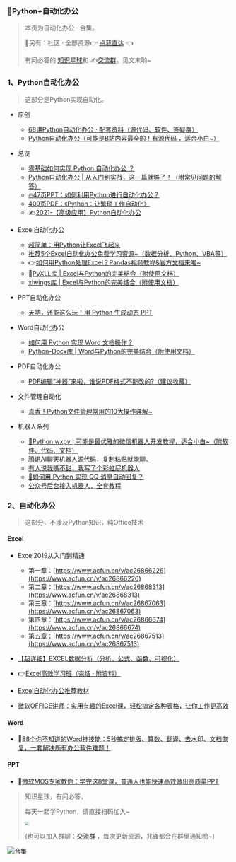 ### 📱Python+自动化办公



> 本页为自动化办公 · 合集。
>
> 🎯另有：社区 · 全部资源👉 [点我直达](https://mp.weixin.qq.com/s/G_5cY05Qoc_yCXGQs4vIeg) 👈
>
> 有问必答的 [知识星球](https://t.zsxq.com/Yj6yR3j)和 ✍️[交流群](https://mp.weixin.qq.com/s/wx-JkgOUoJhb-7ZESxl93w)，见文末哟~



### 1、Python自动化办公

> 这部分是Python实现自动化。

- 原创
  - [68讲Python自动化办公 · 配套资料（源代码、软件、答疑群）](https://mp.weixin.qq.com/s/E85nwU_4wgh1hooQZ6u5XA)
  - [Python自动化办公（可能是B站内容最全的！有源代码 ，适合小白~）](https://www.bilibili.com/video/BV1y54y1i78U)
- 总览
  - [零基础如何实现 Python 自动化办公 ？](https://mp.weixin.qq.com/s/mnwJhE8L6eoiKPpmYaHy-Q)
  - [Python自动化办公 | 从入门到实战，这一篇就够了！（附常见问题的解答）](https://www.bilibili.com/read/cv10304914)
  - [🔥47页PPT：如何利用Python进行自动化办公？](http://mp.weixin.qq.com/s?__biz=MzI2Nzg5MjgyNg==&mid=2247486340&idx=1&sn=87ee2c4a6743c1181b945e496a87a6a1&chksm=eaf6aab1dd8123a7c27b79eb95a7bd1531dc77b7e620298a6a021cbd6bc00d48da05c769c5c6&scene=21#wechat_redirect)
  - [409页PDF：《Python：让繁琐工作自动化》](http://mp.weixin.qq.com/s?__biz=MzUzNTc5NjA4NQ==&mid=2247489546&idx=2&sn=982fe411a8e185b28f8e5ad8c600e140&chksm=fa815810cdf6d1067d65e6a7563f44072d79cbaa5e37346b537b34e4c9883fca31d1912d662b&scene=21#wechat_redirect)
  - ✍[2021-【高级应用】Python自动化办公](https://www.bilibili.com/video/BV1wB4y1w7KV)



- Excel自动化办公

  - [超简单：用Python让Excel飞起来](https://mp.weixin.qq.com/s/2ftJGR-iQx3IbbuyGOvMMg)
  - [推荐5个Excel自动化办公免费学习资源~（数据分析、Python、VBA等）](https://mp.weixin.qq.com/s/AsMD-SiMjDe6U5JO06qz0Q)
  - 👉[如何用Python处理Excel？Pandas视频教程&官方文档来啦~](https://mp.weixin.qq.com/s/v8GdZ1YpVSy-bwRZyo2n1g)
  - 🚀[PyXLL库 | Excel与Python的完美结合（附使用文档）](http://mp.weixin.qq.com/s?__biz=MzI2Nzg5MjgyNg==&mid=2247491168&idx=2&sn=ba626fa25c31aac4257ff9080a791329&chksm=eaf6bf55dd813643164738d901a5658fe2c483cbc6dad6aed2fecae02530decb98078f3be801&scene=21#wechat_redirect)
  - [xlwings库 | Excel与Python的完美结合（附使用文档）](https://mp.weixin.qq.com/s/2_qNnsPK6fjEAUu3jf-NFA)



- PPT自动化办公
  - [天呐，还能这么玩！用 Python 生成动态 PPT](http://mp.weixin.qq.com/s?__biz=MzI2Nzg5MjgyNg==&mid=2247489830&idx=2&sn=75b5db515ff42d5d8782abad5b82f739&chksm=eaf6b813dd81310529da0fe1910b479d2e93baac999d994c14fab637e1fbcff0c8984c72506e#rd)



- Word自动化办公
  - [如何用 Python 实现 Word 文档操作？](https://mp.weixin.qq.com/s/Tb0U0qX8D2bFK714_t6Q9w)
  - [Python-Docx库 | Word与Python的完美结合（附使用文档）](http://mp.weixin.qq.com/s?__biz=MzI2Nzg5MjgyNg==&mid=2247491631&idx=1&sn=c169f107acfb03b2f37661a4b6f50587&chksm=eaf5411add82c80c59af213553db3020d0b5a439b84dcb21086258a6a9b2de2719df0390e32a&scene=21#wechat_redirect)



- PDF自动化办公
  - [PDF编辑“神器”来啦，谁说PDF格式不能改的?（建议收藏）](https://mp.weixin.qq.com/s/IsBRwdLA6tdeXXOnvRI5OA)



- 文件管理自动化
  - [真香！Python文件管理常用的10大操作详解~](https://mp.weixin.qq.com/s/ndaJfhPeN4XCneinWDIgCQ)



- 机器人系列
  - [💌Python wxpy | 可能是最优雅的微信机器人开发教程，适合小白~（附软件、代码、文档）](http://mp.weixin.qq.com/s?__biz=MzI2Nzg5MjgyNg==&mid=2247489466&idx=1&sn=a1d8ef5742d3fbbeea13b5f8eea1df15&chksm=eaf6b68fdd813f9974ef2d060da0eae9ebaf52871bc1406e89650bbd518eeba684bf2b9292d5&scene=21#wechat_redirect)
  - [腾讯AI聊天机器人源代码，复制粘贴就能聊。](http://mp.weixin.qq.com/s?__biz=MzUzNTc5NjA4NQ==&mid=2247487189&idx=2&sn=ad1f042db1b1a68823058bff76803ae7&chksm=fa814ecfcdf6c7d94031257f1ad64d57c99997bbb1365ce33c31ba0d8da2d54ee73a3989246e&scene=21#wechat_redirect)
  - [有人说我嘴不甜，我写了个彩虹屁机器人](http://mp.weixin.qq.com/s?__biz=MzUzNTc5NjA4NQ==&mid=2247484419&idx=1&sn=963f734f9b2970377a95e1fbeec26b04&chksm=fa814419cdf6cd0fccc47b63caf451032ed4dd7f3cfa7e3deee6a237a68539f76b33592d5610&scene=21#wechat_redirect)
  - [🐧如何用 Python 实现 QQ 消息自动回复？](http://mp.weixin.qq.com/s?__biz=MzUzNTc5NjA4NQ==&mid=2247489709&idx=1&sn=2b965259e1311ecf809582f62242c273&chksm=fa8158b7cdf6d1a173f5961feb88fc5b2867e0a0bf9dc26cfa8de06a5ac39381aad214b5280e&scene=21#wechat_redirect)
  - [公众号后台接入机器人，全套教程](https://mp.weixin.qq.com/mp/appmsgalbum?__biz=MzUzNTc5NjA4NQ==&action=getalbum&album_id=1378758658603057154#wechat_redirect)



### 2、自动化办公

> 这部分，不涉及Python知识，纯Office技术



#### Excel

- Excel2019从入门到精通
  - 第一章：[https://www.acfun.cn/v/ac26866226](https://www.acfun.cn/v/ac26866226)
  - 第二章：[https://www.acfun.cn/v/ac26868313](https://www.acfun.cn/v/ac26868313)
  - 第三章：[https://www.acfun.cn/v/ac26867063](https://www.acfun.cn/v/ac26867063)
  - 第四章：[https://www.acfun.cn/v/ac26866674](https://www.acfun.cn/v/ac26866674)
  - 第五章：[https://www.acfun.cn/v/ac26867513](https://www.acfun.cn/v/ac26867513)

- [【超详细】EXCEL数据分析（分析、公式、函数、可视化）](https://www.bilibili.com/video/BV195411t7vN)

- 👉[Excel高效学习班（完结 · 附资料）](https://www.acfun.cn/v/ac21081575)

- [Excel自动化办公推荐教材](https://gitee.com/zhaofeng092/python_auto_office/blob/master/B%E7%AB%99/%E3%80%90%E8%B6%85%E8%AF%A6%E7%BB%86%E3%80%91EXCEL%E6%95%B0%E6%8D%AE%E5%88%86%E6%9E%90/book.md)

- [微软OFFICE讲师：实用有趣的Excel课，轻松搞定各种表格，让你工作更高效](http://www.urlort.cn/2TcG46)



#### Word

- 🍭[88个你不知道的Word神技能：5秒搞定排版、算数、翻译、去水印、文档恢复，一套解决所有办公软件难题！](http://www.urlort.cn/2INdQ9)



#### PPT

- 🍓[微软MOS专家教你：学完这8堂课，普通人也能快速高效做出高质量PPT](http://www.urlort.cn/2TcFXb)







> 知识星球，有问必答，
>
> 每天一起学Python，请直接扫码加入~
>
> <img src="https://img-blog.csdnimg.cn/202101061325384.jpg?x-oss-process=image/watermark,type_ZmFuZ3poZW5naGVpdGk,shadow_10,text_aHR0cHM6Ly9ibG9nLmNzZG4ubmV0L3dlaXhpbl80MjMyMTUxNw==,size_16,color_FFFFFF,t_70#pic_center" style="zoom: 50%;" />
>
> (也可以加入群聊：[交流群](https://mp.weixin.qq.com/mp/appmsgalbum?__biz=MzkyMzIwOTgzMA==&action=getalbum&album_id=1861970403066249218&scene=173&from_msgid=2247484814&from_itemidx=1&count=3&nolastread=1#wechat_redirect) ，每次更新资源，兆锋都会在群里通知哟~)





![合集](https://img-blog.csdnimg.cn/20210303170458567.jpg?x-oss-process=image/watermark,type_ZmFuZ3poZW5naGVpdGk,shadow_10,text_aHR0cHM6Ly9ibG9nLmNzZG4ubmV0L3dlaXhpbl80MjMyMTUxNw==,size_16,color_FFFFFF,t_70#pic_center)